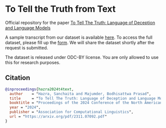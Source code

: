 # To Tell the Truth from Text

Official repository for the paper [To Tell The Truth: Language of Deception and Language Models](https://arxiv.org/pdf/2311.07092.pdf)

A sample transcript from our dataset is available [here](https://github.com/sanchaitahazra/T4Text/blob/main/T5/sample_72.txt). To access the full dataset, please fill up the [form](https://forms.gle/4r45bFvWCcp8jazz9). We will share the dataset shortly after the request is submitted. 

The dataset is released under ODC-BY license. You are only allowed to use this for research purposes.


## Citation
```bib
@inproceedings{hazra2024t4text,
  author    = "Hazra, Sanchaita and Majumder, Bodhisattwa Prasad",
  title     = "To Tell The Truth: Language of Deception and Language Models",
  booktitle = "Proceedings of the 2024 Conference of the North American Chapter of the Association for Computational Linguistics: Human Language Technologies (NAACL-HLT)",
  year = "2024",
  publisher = "Association for Computational Linguistics",
  url = "https://arxiv.org/pdf/2311.07092.pdf"
}
```
